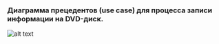 ### Диаграмма прецедентов (use case) для процесса записи информации на DVD-диск.
![alt text](https://www.plantuml.com/plantuml/png/hPRDwjD05CNtynH3LXR-UGNfei_WljGYGgrGuqe4OzKMMX14S2NP-01ZRMoePl8AzxwHvsOCc5WpazP5KpAvypldVaoRyRDakagUFrcev76oc6lA-1LPVaSvfvngEf6XYWfEgT1KKCblo2BY9nd45B9Oaj6J1vEOZdNOMKrdoTELZYWZIpzu3uIb0-9VKoxtaLB_UgJZMD_x_N3D6ooMqCWrq8PAYE_uxKXv8u2vBnpu57oExpDCmjm12r_98hh4zHjPZKoGAGmOW8TkQPG-y8ugyKHbuwXLEQ3zCNsigkKBFBMQpvBfyX4w5j4dHvdnlbK7pMk0AspQIfEY5ogGxfmqMAIwxw16wkL51vnsBOWChsM9DrUP-4mvTbjNRtnipR7UpdGTPiA0OgunmOLOmKr19pV7Tt-qmbj5lodFk7pvsm2_xmnCK5JW-A6ulTcBtksKOICSxkbsad-W_OphHruB9WR9gT01jdFwJaUN4NhQ_7BATFttf3ywzWNjy9ISEc-XODgLitTQhbr_fgw2TcMGNS8SVFOpFxFE8R2p_kbmMhpjE6l-3ScCRZ_yGJAzAGqbzKp0859OGmOXn_FbGxnx_080)
